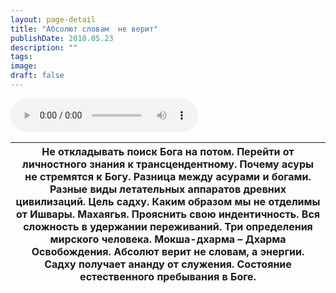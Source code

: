 ```yaml
---
layout: page-detail
title: "Абсолют словам  не верит"
publishDate: 2018.05.23
description: ""
tags:
image:
draft: false
---
```


<audio title="2018.05.23 - Абсолют словам  не верит.mp3" src="/upload/iblock/5dd/5dd282e46f2e941e453cc19fd398db4f.mp3" controls=""></audio>

| Не откладывать поиск Бога на потом. Перейти от личностного знания к трансцендентному. Почему асуры не стремятся к Богу. Разница между асурами и богами. Разные виды летательных аппаратов древних цивилизаций. Цель садху. Каким образом мы не отделимы от Ишвары. Махаягья. Прояснить свою индентичность. Вся сложность в удержании переживаний. Три определения мирского человека. Мокша-дхарма – Дхарма Освобождения. Абсолют верит не словам, а энергии. Садху получает ананду от служения. Состояние естественного пребывания в Боге. |
| ------------------------------------------------------------------------------------------------------------------------------------------------------------------------------------------------------------------------------------------------------------------------------------------------------------------------------------------------------------------------------------------------------------------------------------------------------------------------------------------------------------------------------------------ |

  
